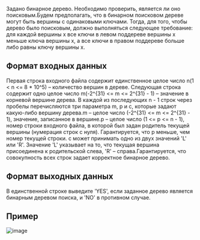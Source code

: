  Задано бинарное дерево. Необходимо проверить, является ли оно поисковым.Будем предполагать, что в бинарном поисковом дереве могут быть вершины с одинаковыми ключами. Тогда, для того, чтобы дерево было поисковым, должно выполняться следующее требование: для каждой вершины x все ключи в левом поддереве вершины x меньше ключа вершины x, а все ключи в правом поддереве больше либо равны ключу вершины x.
 ## Формат входных данных
 Первая строка входного файла содержит единственное целое число n(1 < n <= 8 * 10^5) – количество вершин в дереве. Следующая строка содержит одно целое число m(-2^{31} <= m <= 2^{31} - 1) – значение в корневой вершине дерева. В каждой из последующих n - 1 строк через пробелы перечисляются три параметра m, p и c, которые задают какую-либо вершину дерева.m – целое число (-2^{31} <= m <= 2^{31} - 1), значение, записанное в вершине.p – целое число (1 <= p <= n - 1), номер строки входного файла, в которой был задан родитель текущей вершины (нумерация строк с нуля). Гарантируется, что p меньше, чем номер текущей строки. c может принимать одно из двух значений 'L' или 'R'. Значение 'L' указывает на то, что текущая вершина присоединена к родительской слева, 'R' – справа.Гарантируется, что совокупность всех строк задает корректное бинарное дерево.
 ## Формат выходных данных
 В единственной строке выведите 'YES', если заданное дерево является бинарным деревом поиска, и 'NO' в противном случае.
 ## Пример
 ![image](https://user-images.githubusercontent.com/74289746/151342316-83916fa7-36f6-4681-abfb-f7b1de05329f.png)
